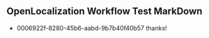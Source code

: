 ## OpenLocalization Workflow Test MarkDown
* 0006922f-8280-45b6-aabd-9b7b40f40b57 thanks!

<!--HONumber=Sep16_HO1-->


